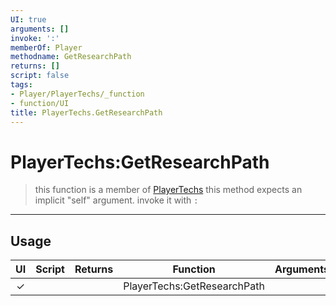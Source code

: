```yaml
---
UI: true
arguments: []
invoke: ':'
memberOf: Player
methodname: GetResearchPath
returns: []
script: false
tags:
- Player/PlayerTechs/_function
- function/UI
title: PlayerTechs.GetResearchPath
---
```

# PlayerTechs:GetResearchPath
> this function is a member of [PlayerTechs](civ-6/lua/PlayerTechs.md)
> this method expects an implicit "self" argument. invoke it with `:`
-----
## Usage
|  UI | Script | Returns | Function | Arguments |
|:---:|:------:|-------:|:--------:|:---------|
|✓| ||PlayerTechs:GetResearchPath||
